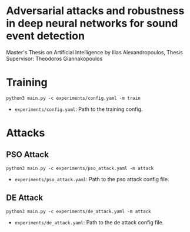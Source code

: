 # Adversarial attacks and robustness in deep neural networks for sound event detection
Master's Thesis on Artificial Intelligence by Ilias Alexandropoulos,
Thesis Supervisor: Theodoros Giannakopoulos

# Training

```
python3 main.py -c experiments/config.yaml -m train
```
- `experiments/config.yaml`: Path to the training config. 

# Attacks

## PSO Attack
```
python3 main.py -c experiments/pso_attack.yaml -m attack
```
- `experiments/pso_attack.yaml`: Path to the pso attack config file.

## DE Attack
```
python3 main.py -c experiments/de_attack.yaml -m attack
```
- `experiments/de_attack.yaml`: Path to the de attack config file.

